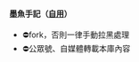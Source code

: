 #### 墨魚手記（[自用](https://i.loli.net/2021/08/17/u81JOBrLCUkXKoH.jpg "感谢赞助")）
- ⛔️fork，否則一律手動拉黑處理  
- ⛔️公眾號、自媒體轉載本庫內容
